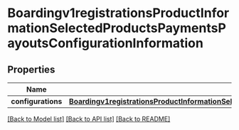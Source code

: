 # Boardingv1registrationsProductInformationSelectedProductsPaymentsPayoutsConfigurationInformation

## Properties
Name | Type | Description | Notes
------------ | ------------- | ------------- | -------------
**configurations** | [**Boardingv1registrationsProductInformationSelectedProductsPaymentsPayoutsConfigurationInformationConfigurations**](Boardingv1registrationsProductInformationSelectedProductsPaymentsPayoutsConfigurationInformationConfigurations.md) |  | [optional] 

[[Back to Model list]](../README.md#documentation-for-models) [[Back to API list]](../README.md#documentation-for-api-endpoints) [[Back to README]](../README.md)


